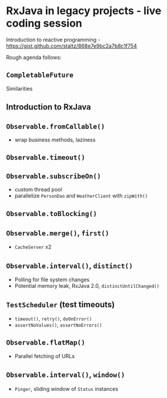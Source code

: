 # RxJava in legacy projects - live coding session

Introduction to reactive programming - https://gist.github.com/staltz/868e7e9bc2a7b8c1f754

Rough agenda follows:

## `CompletableFuture`

Similarities

## Introduction to RxJava

## `Observable.fromCallable()`

* wrap business methods, laziness

## `Observable.timeout()`

## `Observable.subscribeOn()`

* custom thread pool
* parallelize `PersonDao` and `WeatherClient` with `zipWith()`

## `Observable.toBlocking()`

## `Observable.merge()`, `first()`

* `CacheServer` x2

## `Observable.interval()`, `distinct()`

* Polling for file system changes
* Potential memory leak, RxJava 2.0, `distinctUntilChanged()`

## `TestScheduler` (test timeouts)

* `timeout()`, `retry()`, `doOnError()`
* `assertNoValues()`, `assertNoErrors()`

## `Observable.flatMap()`

* Parallel fetching of URLs

## `Observable.interval()`, `window()`

* `Pinger`, sliding window of `Status` instances
